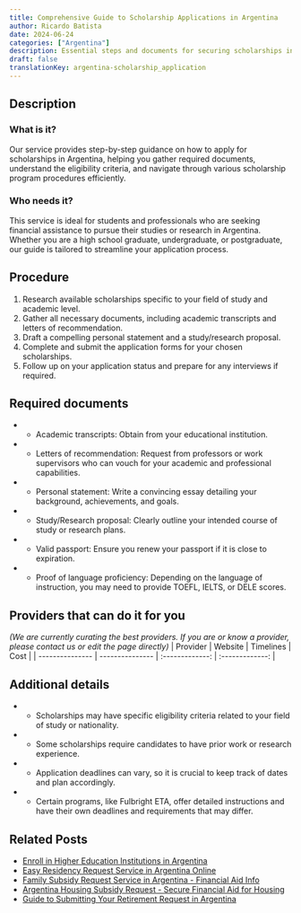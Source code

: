 ```yaml
---
title: Comprehensive Guide to Scholarship Applications in Argentina
author: Ricardo Batista
date: 2024-06-24
categories: ["Argentina"]
description: Essential steps and documents for securing scholarships in Argentina. Tailored for students and professionals seeking academic opportunities.
draft: false
translationKey: argentina-scholarship_application
---
```


## Description
### What is it?
Our service provides step-by-step guidance on how to apply for scholarships in Argentina, helping you gather required documents, understand the eligibility criteria, and navigate through various scholarship program procedures efficiently.

### Who needs it?
This service is ideal for students and professionals who are seeking financial assistance to pursue their studies or research in Argentina. Whether you are a high school graduate, undergraduate, or postgraduate, our guide is tailored to streamline your application process.

## Procedure

1. Research available scholarships specific to your field of study and academic level.
2. Gather all necessary documents, including academic transcripts and letters of recommendation.
3. Draft a compelling personal statement and a study/research proposal.
4. Complete and submit the application forms for your chosen scholarships.
5. Follow up on your application status and prepare for any interviews if required.


## Required documents

- * Academic transcripts: Obtain from your educational institution.
- * Letters of recommendation: Request from professors or work supervisors who can vouch for your academic and professional capabilities.
- * Personal statement: Write a convincing essay detailing your background, achievements, and goals.
- * Study/Research proposal: Clearly outline your intended course of study or research plans.
- * Valid passport: Ensure you renew your passport if it is close to expiration.
- * Proof of language proficiency: Depending on the language of instruction, you may need to provide TOEFL, IELTS, or DELE scores.


## Providers that can do it for you
_(We are currently curating the best providers. If you are or know a provider, please contact us or edit the page directly)_
| Provider        |     Website     |     Timelines    |       Cost      |
| --------------- | --------------- |  :-------------: | :-------------: |

## Additional details

- * Scholarships may have specific eligibility criteria related to your field of study or nationality.
- * Some scholarships require candidates to have prior work or research experience.
- * Application deadlines can vary, so it is crucial to keep track of dates and plan accordingly.
- * Certain programs, like Fulbright ETA, offer detailed instructions and have their own deadlines and requirements that may differ.

## Related Posts

- [Enroll in Higher Education Institutions in Argentina](https://tramitit.com/english/guides/argentina/higher_education_enrollment/)
- [Easy Residency Request Service in Argentina Online](https://tramitit.com/english/guides/argentina/residency_request/)
- [Family Subsidy Request Service in Argentina - Financial Aid Info](https://tramitit.com/english/guides/argentina/family_subsidy_request/)
- [Argentina Housing Subsidy Request - Secure Financial Aid for Housing](https://tramitit.com/english/guides/argentina/housing_subsidy_request/)
- [Guide to Submitting Your Retirement Request in Argentina](https://tramitit.com/english/guides/argentina/retirement_request/)